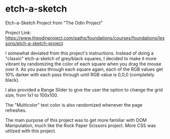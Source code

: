 # etch-a-sketch

Etch-a-Sketch Project from "The Odin Project"

Project Link: https://www.theodinproject.com/paths/foundations/courses/foundations/lessons/etch-a-sketch-project

I somewhat deviated from this project's instructions. Instead of doing a "classic" etch-a-sketch of grey/black squares, I decided to make it more vibrant by randomizing the color of each square when you drag the mouse over it. As you pass through each square again, each of the RGB values get 10% darker with each pass through until RGB value is 0,0,0 (completely black).

I also provided a Range Slider to give the user the option to change the grid size, from 1x1 to 100x100.

The "Multicolor" text color is also randomized whenever the page refreshes.

The main purpose of this project was to get more familiar with DOM Manipulation, much like the Rock Paper Scissors project. More CSS was utilized with this project.
